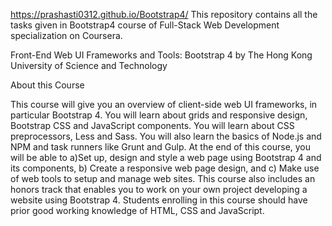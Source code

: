https://prashasti0312.github.io/Bootstrap4/
This repository contains all the tasks given in Bootstrap4 course of Full-Stack Web Development specialization on Coursera.

Front-End Web UI Frameworks and Tools: Bootstrap 4
by The Hong Kong University of Science and Technology

About this Course

This course will give you an overview of client-side web UI frameworks, in particular Bootstrap 4. You will learn about grids and responsive design, Bootstrap CSS and JavaScript components. You will learn about CSS preprocessors, Less and Sass. You will also learn the basics of Node.js and NPM and task runners like Grunt and Gulp.
At the end of this course, you will be able to a)Set up, design and style a web page using Bootstrap 4 and its components, b) Create a responsive web page design, and c) Make use of web tools to setup and manage web sites.
This course also includes an honors track that enables you to work on your own project developing a website using Bootstrap 4.
Students enrolling in this course should have prior good working knowledge of HTML, CSS and JavaScript.

